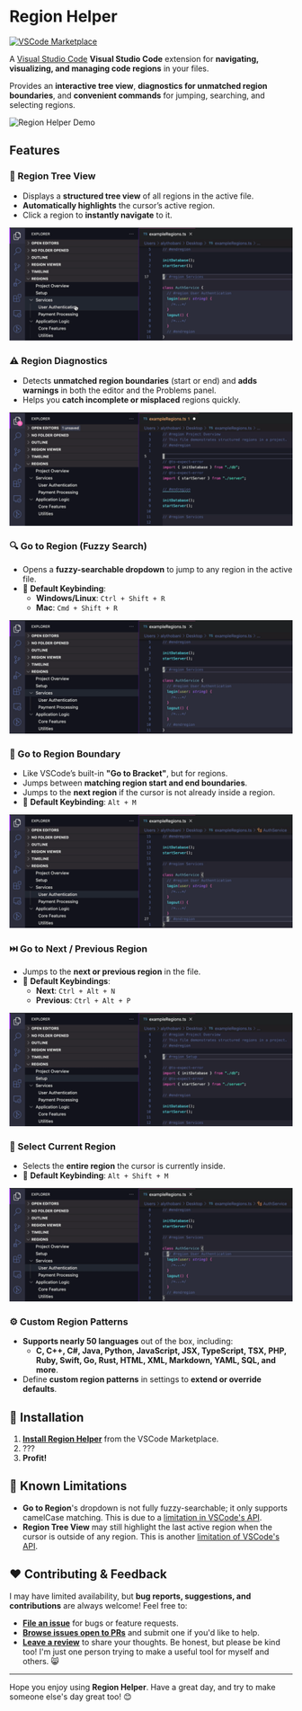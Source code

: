 # Region Helper

[![VSCode Marketplace](https://img.shields.io/visual-studio-marketplace/v/AlyThobani.region-helper?label=VSCode%20Marketplace)](https://marketplace.visualstudio.com/items?itemName=AlyThobani.region-helper)

A [Visual Studio Code](https://marketplace.visualstudio.com/items?itemName=AlyThobani.region-helper) **Visual Studio Code** extension for **navigating, visualizing, and managing code regions** in your files.  

Provides an **interactive tree view**, **diagnostics for unmatched region boundaries**, and **convenient commands** for jumping, searching, and selecting regions.

![Region Helper Demo](./assets/readme-gifs/0-main-demo.gif)

## Features

### 📂 Region Tree View

- Displays a **structured tree view** of all regions in the active file.
- **Automatically highlights** the cursor’s active region.
- Click a region to **instantly navigate** to it.

![Region Tree View Demo](./assets/readme-gifs/1-tree-view.gif)

### ⚠️ Region Diagnostics

- Detects **unmatched region boundaries** (start or end) and **adds warnings** in both the editor and the Problems panel.
- Helps you **catch incomplete or misplaced** regions quickly.

![Region Diagnostics Demo](./assets/readme-gifs/2-diagnostics.gif)

### 🔍 Go to Region (Fuzzy Search)

- Opens a **fuzzy-searchable dropdown** to jump to any region in the active file.
- 📌 **Default Keybinding**:
  - **Windows/Linux**: `Ctrl + Shift + R`
  - **Mac**: `Cmd + Shift + R`

![Go to Region Demo](./assets/readme-gifs/3-go-to-region.gif)

### 🐇 Go to Region Boundary

- Like VSCode’s built-in **"Go to Bracket"**, but for regions.
- Jumps between **matching region start and end boundaries**.
- Jumps to the **next region** if the cursor is not already inside a region.
- 📌 **Default Keybinding**: `Alt + M`

![Go to Region Boundary Demo](./assets/readme-gifs/4-boundary.gif)

### ⏭️ Go to Next / Previous Region

- Jumps to the **next or previous region** in the file.
- 📌 **Default Keybindings**:
  - **Next**: `Ctrl + Alt + N`
  - **Previous**: `Ctrl + Alt + P`

![Go to Next / Previous Region Demo](./assets/readme-gifs/5-prev-next.gif)

### 🎯 Select Current Region

- Selects the **entire region** the cursor is currently inside.
- 📌 **Default Keybinding**: `Alt + Shift + M`

![Select Current Region Demo](./assets/readme-gifs/6-select.gif)

### ⚙️ Custom Region Patterns

- **Supports nearly 50 languages** out of the box, including:
  - **C, C++, C#, Java, Python, JavaScript, JSX, TypeScript, TSX, PHP, Ruby, Swift, Go, Rust, HTML, XML, Markdown, YAML, SQL, and more**.
- Define **custom region patterns** in settings to **extend or override defaults**.

## 🚀 Installation

1. **[Install Region Helper](https://marketplace.visualstudio.com/items?itemName=AlyThobani.region-helper)** from the VSCode Marketplace.
2. ???
3. **Profit!**

## 🚧 Known Limitations

- **Go to Region**'s dropdown is not fully fuzzy-searchable; it only supports camelCase matching. This is due to a [limitation in VSCode's API](https://github.com/microsoft/vscode/issues/34088#issuecomment-328734452).
- **Region Tree View** may still highlight the last active region when the cursor is outside of any region. This is another [limitation of VSCode's API](https://github.com/microsoft/vscode/issues/48754).

## ❤️ Contributing & Feedback

I may have limited availability, but **bug reports, suggestions, and contributions** are always welcome! Feel free to:

- **[File an issue](https://github.com/alythobani/vscode-region-helper/issues/new/choose)** for bugs or feature requests.
- **[Browse issues open to PRs](https://github.com/alythobani/vscode-region-helper/issues?q=state%3Aopen%20label%3A%22accepting%20PRs%22)** and submit one if you'd like to help.
- **[Leave a review](https://marketplace.visualstudio.com/items?itemName=alythobani.region-helper&ssr=false#review-details)** to share your thoughts. Be honest, but please be kind too! I'm just one person trying to make a useful tool for myself and others. 😸

---

Hope you enjoy using **Region Helper**. Have a great day, and try to make someone else's day great too! 😊

